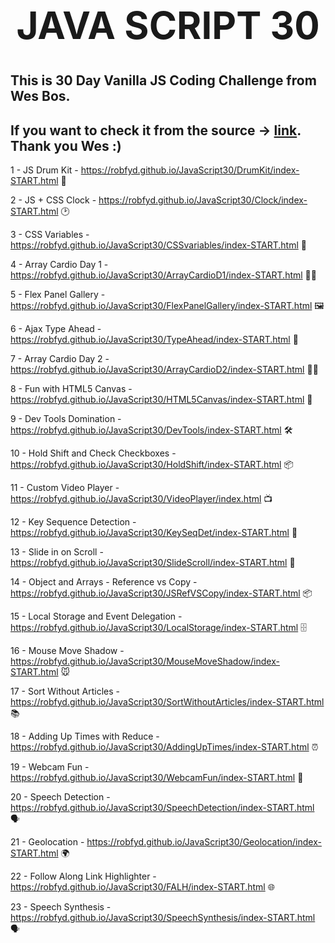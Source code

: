 <div align="center">
<h1 style="font-size: 60px;">JAVA SCRIPT 30</h1>
</div>

## This is 30 Day Vanilla JS Coding Challenge from Wes Bos.
## If you want to check it from the source -> [link](https://javascript30.com/). Thank you Wes :)

1 - JS Drum Kit - https://robfyd.github.io/JavaScript30/DrumKit/index-START.html 🥁

2 - JS + CSS Clock - https://robfyd.github.io/JavaScript30/Clock/index-START.html 🕑

3 - CSS Variables - https://robfyd.github.io/JavaScript30/CSSvariables/index-START.html 🐍

4 - Array Cardio Day 1 - https://robfyd.github.io/JavaScript30/ArrayCardioD1/index-START.html 🏃‍♂️

5 - Flex Panel Gallery - https://robfyd.github.io/JavaScript30/FlexPanelGallery/index-START.html 🖼

6 - Ajax Type Ahead - https://robfyd.github.io/JavaScript30/TypeAhead/index-START.html 📡

7 - Array Cardio Day 2 - https://robfyd.github.io/JavaScript30/ArrayCardioD2/index-START.html 🏃‍♂️

8 - Fun with HTML5 Canvas - https://robfyd.github.io/JavaScript30/HTML5Canvas/index-START.html 🎨

9 - Dev Tools Domination - https://robfyd.github.io/JavaScript30/DevTools/index-START.html 🛠

10 - Hold Shift and Check Checkboxes - https://robfyd.github.io/JavaScript30/HoldShift/index-START.html 📦

11 - Custom Video Player - https://robfyd.github.io/JavaScript30/VideoPlayer/index.html 📺

12 - Key Sequence Detection - https://robfyd.github.io/JavaScript30/KeySeqDet/index-START.html 🔑

13 - Slide in on Scroll - https://robfyd.github.io/JavaScript30/SlideScroll/index-START.html 📜

14 - Object and Arrays - Reference vs Copy - https://robfyd.github.io/JavaScript30/JSRefVSCopy/index-START.html 📦

15 - Local Storage and Event Delegation - https://robfyd.github.io/JavaScript30/LocalStorage/index-START.html 🗄️

16 - Mouse Move Shadow - https://robfyd.github.io/JavaScript30/MouseMoveShadow/index-START.html 🐭

17 - Sort Without Articles - https://robfyd.github.io/JavaScript30/SortWithoutArticles/index-START.html 📚

18 - Adding Up Times with Reduce - https://robfyd.github.io/JavaScript30/AddingUpTimes/index-START.html ⏰

19 - Webcam Fun - https://robfyd.github.io/JavaScript30/WebcamFun/index-START.html 📸

20 - Speech Detection - https://robfyd.github.io/JavaScript30/SpeechDetection/index-START.html 🗣️

21 - Geolocation - https://robfyd.github.io/JavaScript30/Geolocation/index-START.html 🌍

22 - Follow Along Link Highlighter - https://robfyd.github.io/JavaScript30/FALH/index-START.html 🌐

23 - Speech Synthesis - https://robfyd.github.io/JavaScript30/SpeechSynthesis/index-START.html 🗣   ️

